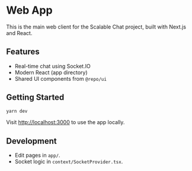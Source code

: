 # Web App

This is the main web client for the Scalable Chat project, built with Next.js and React.

## Features

- Real-time chat using Socket.IO
- Modern React (app directory)
- Shared UI components from `@repo/ui`

## Getting Started

```sh
yarn dev
```

Visit [http://localhost:3000](http://localhost:3000) to use the app locally.

## Development

- Edit pages in `app/`.
- Socket logic in `context/SocketProvider.tsx`.
